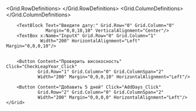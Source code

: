 <Window x:Class="Lab_rab1_Bikinyaev.R.V_Бпи_23_02.MainWindow"
        xmlns="http://schemas.microsoft.com/winfx/2006/xaml/presentation"
        xmlns:x="http://schemas.microsoft.com/winfx/2006/xaml"
        Title="MainWindow" Height="451" Width="834">
    <Grid Margin="20">
        <Grid.RowDefinitions>
            <RowDefinition Height="Auto"/>
            <RowDefinition Height="Auto"/>
            <RowDefinition Height="Auto"/>
            <RowDefinition Height="*"/>
        </Grid.RowDefinitions>
        <Grid.ColumnDefinitions>
            <ColumnDefinition Width="Auto"/>
            <ColumnDefinition Width="*"/>
        </Grid.ColumnDefinitions>

        
        <TextBlock Text="Введите дату:" Grid.Row="0" Grid.Column="0" 
                   Margin="0,0,10,10" VerticalAlignment="Center"/>
        <TextBox x:Name="InputX" Grid.Row="0" Grid.Column="1" 
                 Width="200" HorizontalAlignment="Left" Margin="0,0,0,10"/>

        
        <Button Content="Проверить високосность" Click="CheckLeapYear_Click" 
                Grid.Row="1" Grid.Column="0" Grid.ColumnSpan="2" 
                Width="200" Margin="0,0,0,10" HorizontalAlignment="Left"/>

        <Button Content="Добавить 5 дней" Click="AddDays_Click" 
                Grid.Row="2" Grid.Column="0" Grid.ColumnSpan="2" 
                Width="200" Margin="0,0,0,0" HorizontalAlignment="Left"/>
    </Grid>
</Window>
